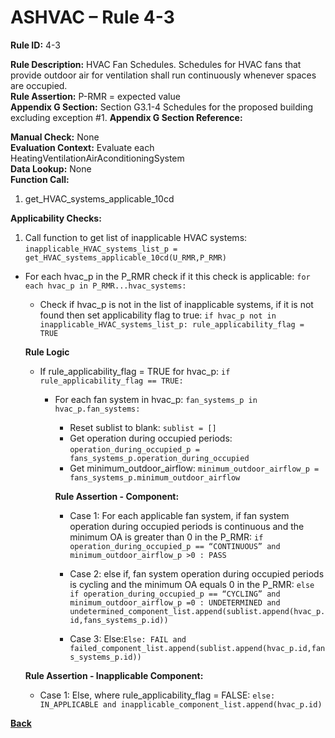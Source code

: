 # ASHVAC – Rule 4-3

**Rule ID:** 4-3
 
**Rule Description:** HVAC Fan Schedules. Schedules for HVAC fans that provide outdoor air for ventilation shall run continuously whenever spaces are occupied.  
**Rule Assertion:** P-RMR = expected value                                           
**Appendix G Section:** Section G3.1-4 Schedules for the proposed building excluding exception #1. 
**Appendix G Section Reference:**  

**Manual Check:** None  
**Evaluation Context:** Evaluate each HeatingVentilationAirAconditioningSystem  
**Data Lookup:** None  
**Function Call:** 

1. get_HVAC_systems_applicable_10cd


**Applicability Checks:** 

1. Call function to get list of inapplicable HVAC systems: `inapplicable_HVAC_systems_list_p = get_HVAC_systems_applicable_10cd(U_RMR,P_RMR)`
- For each hvac_p in the P_RMR check if it this check is applicable: `for each hvac_p in P_RMR...hvac_systems:`
    - Check if hvac_p is not in the list of inapplicable systems, if it is not found then set applicability flag to true: `if hvac_p not in inapplicable_HVAC_systems_list_p: rule_applicability_flag = TRUE`
    
    **Rule Logic**
    - If rule_applicability_flag = TRUE for hvac_p: `if rule_applicability_flag == TRUE:`
        - For each fan system in hvac_p: `fan_systems_p in hvac_p.fan_systems:`
            - Reset sublist to blank: `sublist = []`
            - Get operation during occupied periods: `operation_during_occupied_p = fans_systems_p.operation_during_occupied`
            - Get minimum_outdoor_airflow: `minimum_outdoor_airflow_p = fans_systems_p.minimum_outdoor_airflow`

            **Rule Assertion - Component:**
            - Case 1: For each applicable fan system, if fan system operation during occupied periods is continuous and the minimum OA is greater than 0 in the P_RMR: `if operation_during_occupied_p == “CONTINUOUS” and minimum_outdoor_airflow_p >0 : PASS`
            - Case 2: else if, fan system operation during occupied periods is cycling and the minimum OA equals 0 in the P_RMR: `else if operation_during_occupied_p == “CYCLING” and minimum_outdoor_airflow_p =0 : UNDETERMINED and undetermined_component_list.append(sublist.append(hvac_p.id,fans_systems_p.id))`

            - Case 3: Else:`Else: FAIL and failed_component_list.append(sublist.append(hvac_p.id,fans_systems_p.id))`

    **Rule Assertion - Inapplicable Component:**
    - Case 1: Else, where rule_applicability_flag = FALSE: `else: IN_APPLICABLE and inapplicable_component_list.append(hvac_p.id)`


**[Back](../_toc.md)**